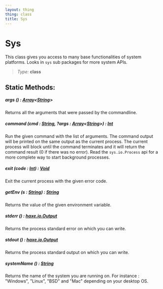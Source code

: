 ```yaml
---
layout: thing
thing: class
title: Sys
---
```

# Sys

This class gives you access to many base functionalities of system platforms. Looks in <code>sys</code> sub packages for more system APIs.



> *Type:* **class**


## Static Methods:


##### **args** () : <a href="Array.html" class="type">Array</a>&lt;<a href="String.html" class="type">String</a>&gt;

Returns all the arguments that were passed by the commandline.











##### **command** (cmd : <a href="String.html" class="type">String</a>, ?args : <a href="Array.html" class="type">Array</a>&lt;<a href="String.html" class="type">String</a>&gt;) : <a href="Int.html" class="type">Int</a>

Run the given command with the list of arguments. The command output will be printed on the same output as the current process.
		The current process will block until the command terminates and it will return the command result (0 if there was no error).
		Read the <code>sys.io.Process</code> api for a more complete way to start background processes.











##### **exit** (code : <a href="Int.html" class="type">Int</a>) : <a href="Void.html" class="type">Void</a>

Exit the current process with the given error code.











##### **getEnv** (s : <a href="String.html" class="type">String</a>) : <a href="String.html" class="type">String</a>

Returns the value of the given environment variable.











##### **stderr** () : <a href="haxe/io/Output.html" class="type">haxe.io.Output</a>

Returns the process standard error on which you can write.











##### **stdout** () : <a href="haxe/io/Output.html" class="type">haxe.io.Output</a>

Returns the process standard output on which you can write.











##### **systemName** () : <a href="String.html" class="type">String</a>

Returns the name of the system you are running on. For instance :
			"Windows", "Linux", "BSD" and "Mac" depending on your desktop OS.














